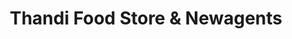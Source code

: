 ---
title: "Thandi Food Store & Newagents"
url: /bedford/thandi-food-store-und-newagents/
shop: Lebensmittel
---